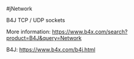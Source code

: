 #jNetwork

B4J TCP / UDP sockets

More information: https://www.b4x.com/search?product=B4J&query=Network

B4J: https://www.b4x.com/b4j.html